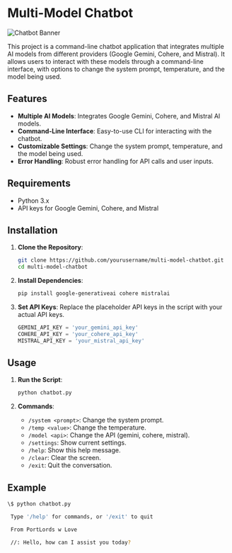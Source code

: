 # Multi-Model Chatbot

![Chatbot Banner](https://i.imgur.com/mSrWMAX.png)

This project is a command-line chatbot application that integrates multiple AI models from different providers (Google Gemini, Cohere, and Mistral). It allows users to interact with these models through a command-line interface, with options to change the system prompt, temperature, and the model being used.

## Features

- **Multiple AI Models**: Integrates Google Gemini, Cohere, and Mistral AI models.
- **Command-Line Interface**: Easy-to-use CLI for interacting with the chatbot.
- **Customizable Settings**: Change the system prompt, temperature, and the model being used.
- **Error Handling**: Robust error handling for API calls and user inputs.

## Requirements

- Python 3.x
- API keys for Google Gemini, Cohere, and Mistral

## Installation

1. **Clone the Repository**:
    ```sh
    git clone https://github.com/yourusername/multi-model-chatbot.git
    cd multi-model-chatbot
    ```

2. **Install Dependencies**:
    ```sh
    pip install google-generativeai cohere mistralai
    ```

3. **Set API Keys**:
    Replace the placeholder API keys in the script with your actual API keys.

    ```python
    GEMINI_API_KEY = 'your_gemini_api_key'
    COHERE_API_KEY = 'your_cohere_api_key'
    MISTRAL_API_KEY = 'your_mistral_api_key'
    ```

## Usage

1. **Run the Script**:
    ```sh
    python chatbot.py
    ```

2. **Commands**:
    - `/system <prompt>`: Change the system prompt.
    - `/temp <value>`: Change the temperature.
    - `/model <api>`: Change the API (gemini, cohere, mistral).
    - `/settings`: Show current settings.
    - `/help`: Show this help message.
    - `/clear`: Clear the screen.
    - `/exit`: Quit the conversation.

## Example

```sh
\$ python chatbot.py

 Type '/help' for commands, or '/exit' to quit

 From PortLords w Love

 //: Hello, how can I assist you today?
